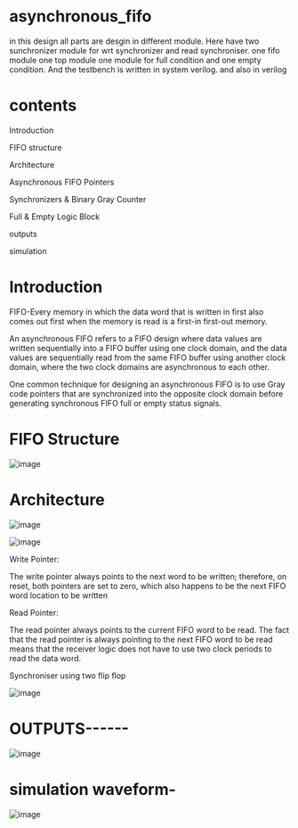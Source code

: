 # asynchronous_fifo
in this design all parts are desgin in different module. Here have two sunchronizer module for wrt synchronizer and read synchroniser. one fifo module one top module one module for full condition and one empty condition.
And the testbench is written in system verilog.
and also in verilog

# contents
Introduction 

FIFO structure

Architecture

Asynchronous FIFO Pointers

Synchronizers & Binary Gray Counter

Full & Empty Logic Block

outputs

simulation


# Introduction
FIFO-Every memory in which the data word that is written in first also comes out first when the memory is read is a first-in first-out memory.

An asynchronous FIFO refers to a FIFO design where data values are written sequentially into a FIFO buffer using one clock domain, and the data values are sequentially read from the same FIFO buffer using another clock domain, where the two clock domains are asynchronous to each other. 

One common technique for designing an asynchronous FIFO is to use Gray code pointers that are synchronized into the opposite clock domain before generating synchronous FIFO full or empty status signals.

  


# FIFO Structure

![image](https://user-images.githubusercontent.com/72481400/114535379-9c257180-9c6d-11eb-972d-fcfaf2aca1eb.png)

# Architecture

![image](https://user-images.githubusercontent.com/72481400/114535533-caa34c80-9c6d-11eb-8619-e6a7f10f8114.png)


![image](https://user-images.githubusercontent.com/72481400/111077783-6c713580-8518-11eb-83e7-8f8824ece83f.png)


Write Pointer:

The write pointer always points to the next word to be written; therefore, on reset, both pointers are set to zero, which also happens to be the next FIFO word location to be written

Read Pointer:

The read pointer always points to the current FIFO word to be read. The fact that the read pointer is always pointing to the next FIFO word to be read means that the receiver logic does not have to use two clock periods to read the data word.



Synchroniser using two flip flop


![image](https://user-images.githubusercontent.com/72481400/111077754-49468600-8518-11eb-9bfd-87d57d6dcd14.png)



# OUTPUTS------


![image](https://user-images.githubusercontent.com/72481400/114534445-a004c400-9c6c-11eb-931b-7b12e328d692.png)




# simulation waveform-


![image](https://user-images.githubusercontent.com/72481400/111078289-b0fdd080-851a-11eb-954f-7070e6de9af6.png)
